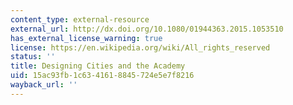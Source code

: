 ```yaml
---
content_type: external-resource
external_url: http://dx.doi.org/10.1080/01944363.2015.1053510
has_external_license_warning: true
license: https://en.wikipedia.org/wiki/All_rights_reserved
status: ''
title: Designing Cities and the Academy
uid: 15ac93fb-1c63-4161-8845-724e5e7f8216
wayback_url: ''
---
```

